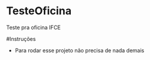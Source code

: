 # TesteOficina
Teste pra oficina IFCE


#Instruções
- Para rodar esse projeto não precisa de nada demais
